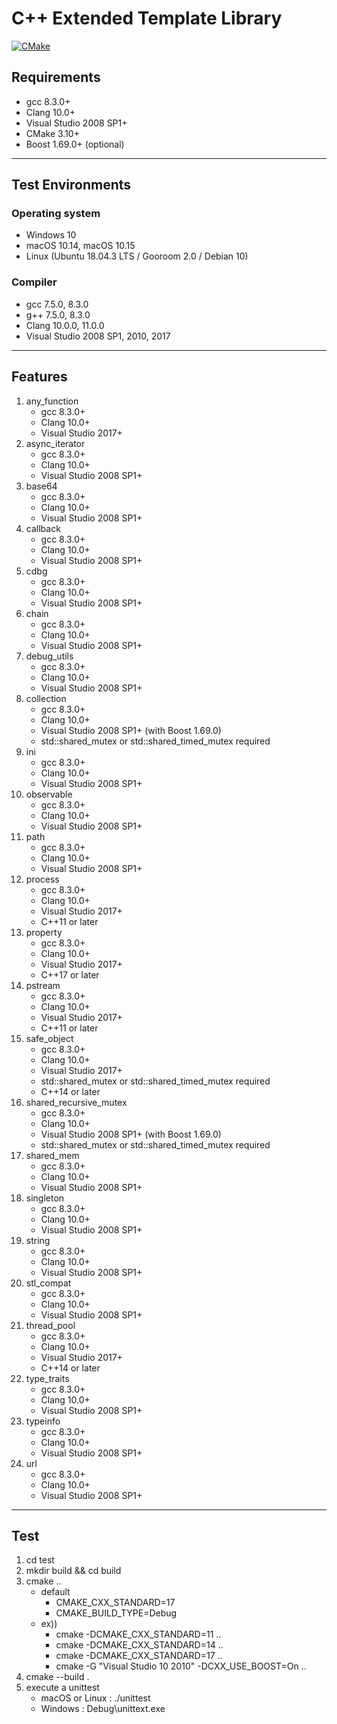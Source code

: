 # C++ Extended Template Library

[![CMake](https://github.com/ntoskrnl7/ext/actions/workflows/cmake.yml/badge.svg)](https://github.com/ntoskrnl7/ext/actions/workflows/cmake.yml)

## Requirements

- gcc 8.3.0+
- Clang 10.0+
- Visual Studio 2008 SP1+
- CMake 3.10+
- Boost 1.69.0+ (optional)

---

## Test Environments

### Operating system

- Windows 10
- macOS 10.14, macOS 10.15
- Linux (Ubuntu 18.04.3 LTS / Gooroom 2.0 / Debian 10)

### Compiler

- gcc 7.5.0, 8.3.0
- g++ 7.5.0, 8.3.0
- Clang 10.0.0, 11.0.0
- Visual Studio 2008 SP1, 2010, 2017

---

## Features

1. any_function
   - gcc 8.3.0+
   - Clang 10.0+
   - Visual Studio 2017+
2. async_iterator
   - gcc 8.3.0+
   - Clang 10.0+
   - Visual Studio 2008 SP1+
3. base64
   - gcc 8.3.0+
   - Clang 10.0+
   - Visual Studio 2008 SP1+
4. callback
   - gcc 8.3.0+
   - Clang 10.0+
   - Visual Studio 2008 SP1+
5. cdbg
   - gcc 8.3.0+
   - Clang 10.0+
   - Visual Studio 2008 SP1+
6. chain
   - gcc 8.3.0+
   - Clang 10.0+
   - Visual Studio 2008 SP1+
7. debug_utils
   - gcc 8.3.0+
   - Clang 10.0+
   - Visual Studio 2008 SP1+
8. collection
   - gcc 8.3.0+
   - Clang 10.0+
   - Visual Studio 2008 SP1+ (with Boost 1.69.0)
   - std::shared_mutex or std::shared_timed_mutex required
9. ini
   - gcc 8.3.0+
   - Clang 10.0+
   - Visual Studio 2008 SP1+
10. observable
    - gcc 8.3.0+
    - Clang 10.0+
    - Visual Studio 2008 SP1+
11. path
    - gcc 8.3.0+
    - Clang 10.0+
    - Visual Studio 2008 SP1+
12. process
    - gcc 8.3.0+
    - Clang 10.0+
    - Visual Studio 2017+
    - C++11 or later
13. property
    - gcc 8.3.0+
    - Clang 10.0+
    - Visual Studio 2017+
    - C++17 or later
14. pstream
    - gcc 8.3.0+
    - Clang 10.0+
    - Visual Studio 2017+
    - C++11 or later
15. safe_object
    - gcc 8.3.0+
    - Clang 10.0+
    - Visual Studio 2017+
    - std::shared_mutex or std::shared_timed_mutex required
    - C++14 or later
16. shared_recursive_mutex
    - gcc 8.3.0+
    - Clang 10.0+
    - Visual Studio 2008 SP1+ (with Boost 1.69.0)
    - std::shared_mutex or std::shared_timed_mutex required
17. shared_mem
    - gcc 8.3.0+
    - Clang 10.0+
    - Visual Studio 2008 SP1+
18. singleton
    - gcc 8.3.0+
    - Clang 10.0+
    - Visual Studio 2008 SP1+
19. string
    - gcc 8.3.0+
    - Clang 10.0+
    - Visual Studio 2008 SP1+
20. stl_compat
    - gcc 8.3.0+
    - Clang 10.0+
    - Visual Studio 2008 SP1+
21. thread_pool
    - gcc 8.3.0+
    - Clang 10.0+
    - Visual Studio 2017+
    - C++14 or later
22. type_traits
    - gcc 8.3.0+
    - Clang 10.0+
    - Visual Studio 2008 SP1+
23. typeinfo
    - gcc 8.3.0+
    - Clang 10.0+
    - Visual Studio 2008 SP1+
24. url
    - gcc 8.3.0+
    - Clang 10.0+
    - Visual Studio 2008 SP1+

---

## Test

1. cd test
2. mkdir build && cd build
3. cmake ..
   - default
     - CMAKE_CXX_STANDARD=17
     - CMAKE_BUILD_TYPE=Debug
   - ex))
     - cmake -DCMAKE_CXX_STANDARD=11  ..
     - cmake -DCMAKE_CXX_STANDARD=14  ..
     - cmake -DCMAKE_CXX_STANDARD=17  ..
     - cmake -G "Visual Studio 10 2010" -DCXX_USE_BOOST=On ..
4. cmake --build .
5. execute a unittest
   - macOS or Linux : ./unittest
   - Windows : Debug\unittext.exe

